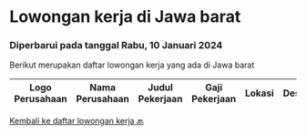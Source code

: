 
  # Lowongan kerja di Jawa barat

  ### Diperbarui pada tanggal Rabu, 10 Januari 2024

  Berikut merupakan daftar lowongan kerja yang ada di Jawa barat

  |Logo Perusahaan | Nama Perusahaan | Judul Pekerjaan | Gaji Pekerjaan | Lokasi | Deskripsi | Tanggal diunggah | Pranala |
  | -------------- | --------------- | --------------- | --------- | --------- | -------------- | ------- | ----------- |
  

  [Kembali ke daftar lowongan kerja 🔙](../README.md#daftar-lowongan-kerja)
  